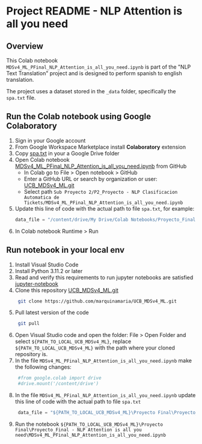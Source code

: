 # Project README - NLP Attention is all you need

## Overview

This Colab notebook `MDSv4_ML_PFinal_NLP_Attention_is_all_you_need.ipynb` is part of the "NLP Text Translation" project and is designed to perform spanish to english translation. 

The project uses a dataset stored in the `_data` folder, specifically the `spa.txt` file.

## Run the Colab notebook using Google Colaboratory

1. Sign in your Google account
2. From Google Workspace Marketplace install **Colaboratory** extension
3. Copy [spa.txt](https://github.com/marquinamaria/UCB_MDSv4_ML/blob/main/Sub%20Proyecto%202/P2_Proyecto%20-%20NLP%20Clasificacion%20Automatica%20de%20Tickets/_data/spa.txt) in your a Google Drive folder
4. Open Colab notebook [MDSv4_ML_PFinal_NLP_Attention_is_all_you_need.ipynb](https://github.com/marquinamaria/UCB_MDSv4_ML/blob/bfc1bfe80d87f6002c29fd38b31aa5c41e4715d5/Sub%20Proyecto%202/P2_Proyecto%20-%20NLP%20Clasificacion%20Automatica%20de%20Tickets/MDSv4_ML_PFinal_NLP_Attention_is_all_you_need.ipynb) from GitHub 
	- In Colab go to File > Open notebook > GitHub
	- Enter a GitHub URL or search by organization or user: [UCB_MDSv4_ML.git](https://github.com/marquinamaria/UCB_MDSv4_ML.git)
	- Select path `Sub Proyecto 2/P2_Proyecto - NLP Clasificacion Automatica de Tickets/MDSv4_ML_PFinal_NLP_Attention_is_all_you_need.ipynb`
5. Update this line of code with the actual path to file `spa.txt`, for example:
    ```python
	data_file = "/content/drive/My Drive/Colab Notebooks/Proyecto_Final - NLP Attention is all you need/_data/spa.txt"
	```
6. In Colab notebook Runtime > Run 

## Run notebook in your local env

1. Install Visual Studio Code
2. Install Python 3.11.2 or later 
3. Read and verify this requirements to run jupyter notebooks are satisfied [jupyter-notebook](https://code.visualstudio.com/docs/datascience/jupyter-notebooks)
4. Clone this repository [UCB_MDSv4_ML.git](https://github.com/marquinamaria/UCB_MDSv4_ML.git)
   ```bash
	git clone https://github.com/marquinamaria/UCB_MDSv4_ML.git
	```
5. Pull latest version of the code
   ```bash
	git pull
	```
6. Open Visual Studio code and open the folder: File > Open Folder and select `${PATH_TO_LOCAL_UCB_MDSv4_ML}`, replace `${PATH_TO_LOCAL_UCB_MDSv4_ML}` with the path where your cloned repository is.
7. In the file `MDSv4_ML_PFinal_NLP_Attention_is_all_you_need.ipynb` make the following changes:
   ```python
    #from google.colab import drive
	#drive.mount('/content/drive')
   ```	
8. In the file `MDSv4_ML_PFinal_NLP_Attention_is_all_you_need.ipynb` update this line of code with the actual path to file `spa.txt`
   ```python
	data_file = "${PATH_TO_LOCAL_UCB_MDSv4_ML}\Proyecto Final\Proyecto_Final - NLP Attention is all you need\_data\spa.txt"
	```
9. Run the notebook `${PATH_TO_LOCAL_UCB_MDSv4_ML}\Proyecto Final\Proyecto_Final - NLP Attention is all you need\MDSv4_ML_PFinal_NLP_Attention_is_all_you_need.ipynb`

